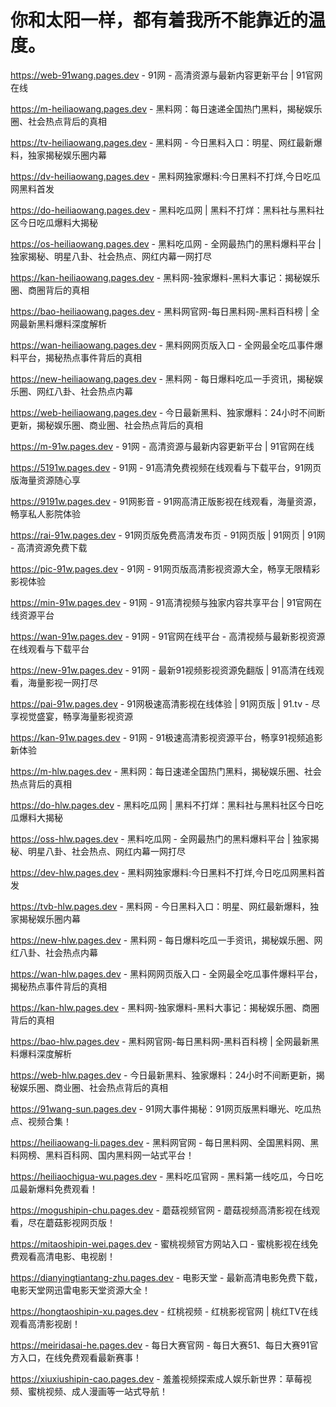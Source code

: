 # 你和太阳一样，都有着我所不能靠近的温度。
https://web-91wang.pages.dev - 91网 - 高清资源与最新内容更新平台 | 91官网在线

https://m-heiliaowang.pages.dev - 黑料网：每日速递全国热门黑料，揭秘娱乐圈、社会热点背后的真相

https://tv-heiliaowang.pages.dev - 黑料网 - 今日黑料入口：明星、网红最新爆料，独家揭秘娱乐圈内幕

https://dv-heiliaowang.pages.dev - 黑料网独家爆料:今日黑料不打烊,今日吃瓜网黑料首发

https://do-heiliaowang.pages.dev - 黑料吃瓜网 | 黑料不打烊：黑料社与黑料社区今日吃瓜爆料大揭秘

https://os-heiliaowang.pages.dev - 黑料吃瓜网 - 全网最热门的黑料爆料平台 | 独家揭秘、明星八卦、社会热点、网红内幕一网打尽

https://kan-heiliaowang.pages.dev - 黑料网-独家爆料-黑料大事记：揭秘娱乐圈、商圈背后的真相

https://bao-heiliaowang.pages.dev - 黑料网官网-每日黑料网-黑料百科榜 | 全网最新黑料爆料深度解析

https://wan-heiliaowang.pages.dev - 黑料网网页版入口 - 全网最全吃瓜事件爆料平台，揭秘热点事件背后的真相

https://new-heiliaowang.pages.dev - 黑料网 - 每日爆料吃瓜一手资讯，揭秘娱乐圈、网红八卦、社会热点内幕

https://web-heiliaowang.pages.dev - 今日最新黑料、独家爆料：24小时不间断更新，揭秘娱乐圈、商业圈、社会热点背后的真相

https://m-91w.pages.dev - 91网 - 高清资源与最新内容更新平台 | 91官网在线

https://5191w.pages.dev - 91网 - 91高清免费视频在线观看与下载平台，91网页版海量资源随心享

https://9191w.pages.dev - 91网影音 - 91网高清正版影视在线观看，海量资源，畅享私人影院体验

https://rai-91w.pages.dev - 91网页版免费高清发布页 - 91网页版 | 91网页 | 91网 - 高清资源免费下载

https://pic-91w.pages.dev - 91网 - 91网页版高清影视资源大全，畅享无限精彩影视体验

https://min-91w.pages.dev - 91网 - 91高清视频与独家内容共享平台 | 91官网在线资源平台

https://wan-91w.pages.dev - 91网 - 91官网在线平台 - 高清视频与最新影视资源在线观看与下载平台

https://new-91w.pages.dev - 91网 - 最新91视频影视资源免翻版 | 91高清在线观看，海量影视一网打尽

https://pai-91w.pages.dev - 91网极速高清影视在线体验 | 91网页版 | 91.tv - 尽享视觉盛宴，畅享海量影视资源

https://kan-91w.pages.dev - 91网 - 91极速高清影视资源平台，畅享91视频追影新体验

https://m-hlw.pages.dev - 黑料网：每日速递全国热门黑料，揭秘娱乐圈、社会热点背后的真相

https://do-hlw.pages.dev - 黑料吃瓜网 | 黑料不打烊：黑料社与黑料社区今日吃瓜爆料大揭秘

https://oss-hlw.pages.dev - 黑料吃瓜网 - 全网最热门的黑料爆料平台 | 独家揭秘、明星八卦、社会热点、网红内幕一网打尽

https://dev-hlw.pages.dev - 黑料网独家爆料:今日黑料不打烊,今日吃瓜网黑料首发

https://tvb-hlw.pages.dev - 黑料网 - 今日黑料入口：明星、网红最新爆料，独家揭秘娱乐圈内幕

https://new-hlw.pages.dev - 黑料网 - 每日爆料吃瓜一手资讯，揭秘娱乐圈、网红八卦、社会热点内幕

https://wan-hlw.pages.dev - 黑料网网页版入口 - 全网最全吃瓜事件爆料平台，揭秘热点事件背后的真相

https://kan-hlw.pages.dev - 黑料网-独家爆料-黑料大事记：揭秘娱乐圈、商圈背后的真相

https://bao-hlw.pages.dev - 黑料网官网-每日黑料网-黑料百科榜 | 全网最新黑料爆料深度解析

https://web-hlw.pages.dev - 今日最新黑料、独家爆料：24小时不间断更新，揭秘娱乐圈、商业圈、社会热点背后的真相

https://91wang-sun.pages.dev - 91网大事件揭秘：91网页版黑料曝光、吃瓜热点、视频合集！

https://heiliaowang-li.pages.dev - 黑料网官网 - 每日黑料网、全国黑料网、黑料网榜、黑料百科网、国内黑料网一站式平台！

https://heiliaochigua-wu.pages.dev - 黑料吃瓜官网 - 黑料第一线吃瓜，今日吃瓜最新爆料免费观看！

https://mogushipin-chu.pages.dev - 蘑菇视频官网 - 蘑菇视频高清影视在线观看，尽在蘑菇影视网页版！

https://mitaoshipin-wei.pages.dev - 蜜桃视频官方网站入口 - 蜜桃影视在线免费观看高清电影、电视剧！

https://dianyingtiantang-zhu.pages.dev - 电影天堂 - 最新高清电影免费下载，电影天堂网迅雷电影天堂资源大全！

https://hongtaoshipin-xu.pages.dev - 红桃视频 - 红桃影视官网 | 桃红TV在线观看高清影视剧！

https://meiridasai-he.pages.dev - 每日大赛官网 - 每日大赛51、每日大赛91官方入口，在线免费观看最新赛事！

https://xiuxiushipin-cao.pages.dev - 羞羞视频探索成人娱乐新世界：草莓视频、蜜桃视频、成人漫画等一站式导航！
